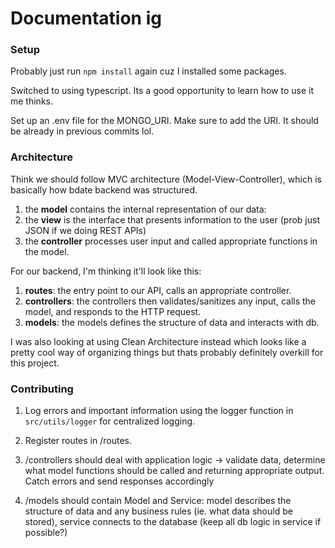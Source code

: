# Documentation ig

### Setup 

Probably just run `npm install` again cuz I installed some packages.

Switched to using typescript. Its a good opportunity to learn how to use it me thinks. 

Set up an .env file for the MONGO_URI. Make sure to add the URI. It should be already in previous commits lol.

### Architecture

Think we should follow MVC architecture (Model-View-Controller), which is basically how bdate backend was structured.

1. the **model** contains the internal representation of our data:
2. the **view** is the interface that presents information to the user (prob just JSON if we doing REST APIs)
3. the **controller** processes user input and called appropriate functions in the model.

For our backend, I'm thinking it'll look like this:

1. **routes**: the entry point to our API, calls an appropriate controller.
2. **controllers**: the controllers then validates/sanitizes any input, calls the model, and responds to the HTTP request.
3. **models**: the models defines the structure of data and interacts with db.

I was also looking at using Clean Architecture instead which looks like a pretty cool way of organizing things but thats probably definitely overkill for this project.

### Contributing

1. Log errors and important information using the logger function in `src/utils/logger` for centralized logging.

2. Register routes in /routes.

3. /controllers should deal with application logic -> validate data, determine what model functions should be called and returning appropriate output. Catch errors and send responses accordingly

4. /models should contain Model and Service: model describes the structure of data and any business rules (ie. what data should be stored), service connects to the database (keep all db logic in service if possible?)